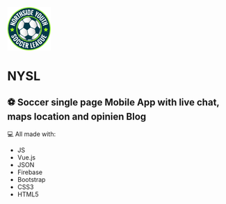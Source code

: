  <img src="img/nysl_logo.png" width="100">  
 
  # NYSL


## :soccer: Soccer single page Mobile App with live chat, maps location and opinien Blog

:computer: All made with:

- JS
- Vue.js
- JSON
- Firebase
- Bootstrap
- CSS3
- HTML5


